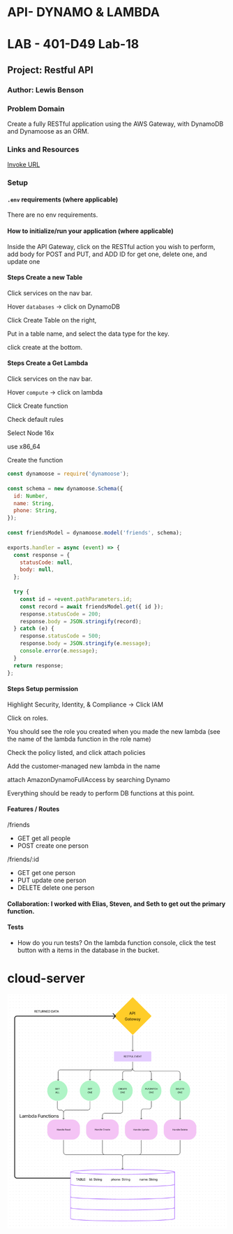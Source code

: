 <!-- @format -->

# API- DYNAMO & LAMBDA

# LAB - 401-D49 Lab-18

## Project: Restful API

### Author: Lewis Benson

### Problem Domain

Create a fully RESTful application using the AWS Gateway, with DynamoDB and Dynamoose as an ORM.

### Links and Resources

[Invoke URL](https://w4e42i2xic.execute-api.us-east-1.amazonaws.com/production)

### Setup

#### `.env` requirements (where applicable)

There are no env requirements.

#### How to initialize/run your application (where applicable)

Inside the API Gateway, click on the RESTful action you wish to perform, add body for POST and PUT, and ADD ID for get one, delete one, and update one

#### Steps Create a new Table

Click services on the nav bar.

Hover `databases` -> click on DynamoDB

Click Create Table on the right,

Put in a table name, and select the data type for the key.

click create at the bottom.

#### Steps Create a Get Lambda

Click services on the nav bar.

Hover `compute` -> click on lambda

Click Create function

Check default rules

Select Node 16x

use x86_64

Create the function

```js
const dynamoose = require('dynamoose');

const schema = new dynamoose.Schema({
  id: Number,
  name: String,
  phone: String,
});

const friendsModel = dynamoose.model('friends', schema);

exports.handler = async (event) => {
  const response = {
    statusCode: null,
    body: null,
  };

  try {
    const id = +event.pathParameters.id;
    const record = await friendsModel.get({ id });
    response.statusCode = 200;
    response.body = JSON.stringify(record);
  } catch (e) {
    response.statusCode = 500;
    response.body = JSON.stringify(e.message);
    console.error(e.message);
  }
  return response;
};
```

#### Steps Setup permission

Highlight Security, Identity, & Compliance -> Click IAM

Click on roles.

You should see the role you created when you made the new lambda (see the name of the lambda function in the role name)

Check the policy listed, and click attach policies

Add the customer-managed new lambda in the name

attach AmazonDynamoFullAccess by searching Dynamo

Everything should be ready to perform DB functions at this point.

#### Features / Routes

/friends

- GET get all people
- POST create one person

/friends/:id

- GET get one person
- PUT update one person
- DELETE delete one person

#### Collaboration: I worked with Elias, Steven, and Seth to get out the primary function.

#### Tests

- How do you run tests?
  On the lambda function console, click the test button with a items in the database in the bucket.

# cloud-server

![uml](./assets/uml.png)

